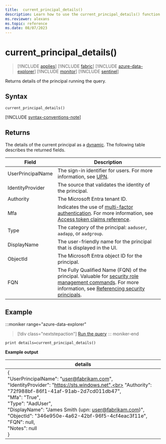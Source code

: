 ```yaml
---
title:  current_principal_details()
description: Learn how to use the current_principal_details() function to return the details of the principal running the query. 
ms.reviewer: alexans
ms.topic: reference
ms.date: 08/07/2023
---
```

# current_principal_details()

> [!INCLUDE [applies](../includes/applies-to-version/applies.md)] [!INCLUDE [fabric](../includes/applies-to-version/fabric.md)] [!INCLUDE [azure-data-explorer](../includes/applies-to-version/azure-data-explorer.md)] [!INCLUDE [monitor](../includes/applies-to-version/monitor.md)] [!INCLUDE [sentinel](../includes/applies-to-version/sentinel.md)]

Returns details of the principal running the query.

## Syntax

`current_principal_details()`

[!INCLUDE [syntax-conventions-note](../includes/syntax-conventions-note.md)]

## Returns

The details of the current principal as a [dynamic](../query/scalar-data-types/dynamic.md). The following table describes the returned fields.

|Field|Description|
|--|--|
|UserPrincipalName|The sign-in identifier for users. For more information, see [UPN](/azure/active-directory/hybrid/connect/plan-connect-userprincipalname#what-is-userprincipalname).|
|IdentityProvider|The source that validates the identity of the principal.|
|Authority|The Microsoft Entra tenant ID.|
|Mfa|Indicates the use of [multi-factor authentication](/azure/active-directory/authentication/concept-mfa-howitworks). For more information, see [Access token claims reference](/azure/active-directory/develop/access-token-claims-reference#amr-claim).|
|Type|The category of the principal: `aaduser`, `aadapp`, or `aadgroup`.|
|DisplayName|The user-friendly name  for the principal that is displayed in the UI.|
|ObjectId|The Microsoft Entra object ID for the principal.|
|FQN|The Fully Qualified Name (FQN) of the principal. Valuable for [security role management commands](../management/security-roles.md). For more information, see [Referencing security principals](../management/reference-security-principals.md).|

## Example

:::moniker range="azure-data-explorer"
> [!div class="nextstepaction"]
> <a href="https://dataexplorer.azure.com/clusters/help/databases/Samples?query=H4sIAAAAAAAAAysoyswrUUixTS4tKkrNK4kvAPKTMwsSc+JTUksSM3OKNTQBdsrI5yMAAAA=" target="_blank">Run the query</a>
::: moniker-end

```kusto
print details=current_principal_details()
```

**Example output**

|details|
|---|
|{<br>  "UserPrincipalName": "user@fabrikam.com",<br>  "IdentityProvider": "https://sts.windows.net",<br>  "Authority": "72f988bf-86f1-41af-91ab-2d7cd011db47",<br>  "Mfa": "True",<br>  "Type": "AadUser",<br>  "DisplayName": "James Smith (upn: user@fabrikam.com)",<br>  "ObjectId": "346e950e-4a62-42bf-96f5-4cf4eac3f11e",<br>  "FQN": null,<br>  "Notes": null<br>}|
